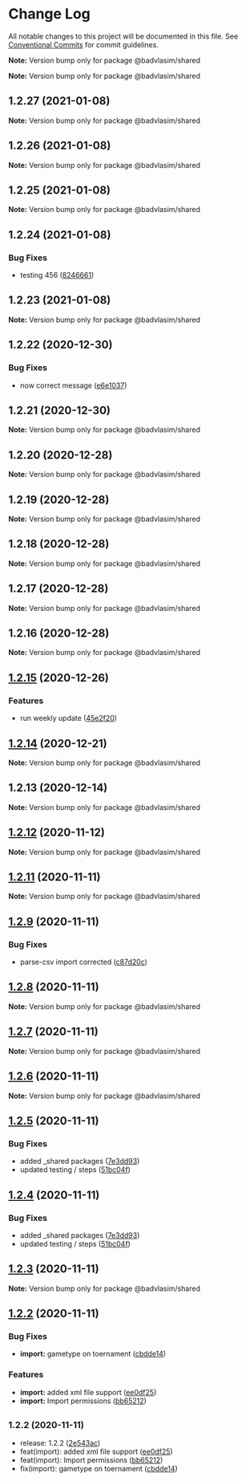 # Change Log

All notable changes to this project will be documented in this file.
See [Conventional Commits](https://conventionalcommits.org) for commit guidelines.



**Note:** Version bump only for package @badvlasim/shared







**Note:** Version bump only for package @badvlasim/shared





## 1.2.27 (2021-01-08)

**Note:** Version bump only for package @badvlasim/shared





## 1.2.26 (2021-01-08)

**Note:** Version bump only for package @badvlasim/shared





## 1.2.25 (2021-01-08)

**Note:** Version bump only for package @badvlasim/shared





## 1.2.24 (2021-01-08)


### Bug Fixes

* testing 456 ([8246661](https://github.com/Badminton-Apps/core/commit/82466611ba4497ebee176c8337ad1fb53bb6f112))





## 1.2.23 (2021-01-08)

**Note:** Version bump only for package @badvlasim/shared





## 1.2.22 (2020-12-30)


### Bug Fixes

* now correct message ([e6e1037](https://github.com/Badminton-Apps/core/commit/e6e10372c4613dcfa8bf167a76a049a4f1ed4d70))





## 1.2.21 (2020-12-30)

**Note:** Version bump only for package @badvlasim/shared





## 1.2.20 (2020-12-28)

**Note:** Version bump only for package @badvlasim/shared





## 1.2.19 (2020-12-28)

**Note:** Version bump only for package @badvlasim/shared





## 1.2.18 (2020-12-28)

**Note:** Version bump only for package @badvlasim/shared





## 1.2.17 (2020-12-28)

**Note:** Version bump only for package @badvlasim/shared





## 1.2.16 (2020-12-28)

**Note:** Version bump only for package @badvlasim/shared





## [1.2.15](https://github.com/Badminton-Apps/core/compare/v1.2.14...v1.2.15) (2020-12-26)


### Features

* run weekly update ([45e2f20](https://github.com/Badminton-Apps/core/commit/45e2f2087c127c81d068309feada5c0eeefc3426))






## [1.2.14](https://github.com/Badminton-Apps/core/compare/v1.2.13...v1.2.14) (2020-12-21)

**Note:** Version bump only for package @badvlasim/shared






## 1.2.13 (2020-12-14)

**Note:** Version bump only for package @badvlasim/shared






## [1.2.12](https://dev.azure.com/bad-vla-sim/ranking/_git/ranking/compare/v1.2.11...v1.2.12) (2020-11-12)

**Note:** Version bump only for package @badvlasim/shared





## [1.2.11](https://dev.azure.com/bad-vla-sim/ranking/_git/ranking/compare/v1.2.10...v1.2.11) (2020-11-11)

**Note:** Version bump only for package @badvlasim/shared





## [1.2.9](https://dev.azure.com/bad-vla-sim/ranking/_git/ranking/compare/v1.2.8...v1.2.9) (2020-11-11)


### Bug Fixes

* parse-csv import corrected ([c87d20c](https://dev.azure.com/bad-vla-sim/ranking/_git/ranking/commits/c87d20c29240c1c184ece0163d91382e32ffebe6))





## [1.2.8](https://dev.azure.com/bad-vla-sim/ranking/_git/ranking/compare/v1.2.7...v1.2.8) (2020-11-11)

**Note:** Version bump only for package @badvlasim/shared





## [1.2.7](https://dev.azure.com/bad-vla-sim/ranking/_git/ranking/compare/v1.2.6...v1.2.7) (2020-11-11)

**Note:** Version bump only for package @badvlasim/shared





## [1.2.6](https://dev.azure.com/bad-vla-sim/ranking/_git/ranking/compare/v1.2.5...v1.2.6) (2020-11-11)

**Note:** Version bump only for package @badvlasim/shared





## [1.2.5](https://dev.azure.com/bad-vla-sim/ranking/_git/ranking/compare/v1.2.3...v1.2.5) (2020-11-11)


### Bug Fixes

* added _shared packages ([7e3dd93](https://dev.azure.com/bad-vla-sim/ranking/_git/ranking/commits/7e3dd934cc244c0c10febd152b5e7b10da8b26c0))
* updated testing / steps ([51bc04f](https://dev.azure.com/bad-vla-sim/ranking/_git/ranking/commits/51bc04f82f38713a86b005664a574469b2189de1))





## [1.2.4](https://dev.azure.com/bad-vla-sim/ranking/_git/ranking/compare/v1.2.3...v1.2.4) (2020-11-11)


### Bug Fixes

* added _shared packages ([7e3dd93](https://dev.azure.com/bad-vla-sim/ranking/_git/ranking/commits/7e3dd934cc244c0c10febd152b5e7b10da8b26c0))
* updated testing / steps ([51bc04f](https://dev.azure.com/bad-vla-sim/ranking/_git/ranking/commits/51bc04f82f38713a86b005664a574469b2189de1))





## [1.2.3](https://dev.azure.com/bad-vla-sim/ranking/_git/ranking/compare/v1.2.2...v1.2.3) (2020-11-11)

**Note:** Version bump only for package @badvlasim/shared





## [1.2.2](https://dev.azure.com/bad-vla-sim/ranking/_git/ranking/compare/v1.2.1...v1.2.2) (2020-11-11)


### Bug Fixes

* **import:** gametype on toernament ([cbdde14](https://dev.azure.com/bad-vla-sim/ranking/_git/ranking/commits/cbdde14ed9b086ccadd8bfb392257a3929e904eb))


### Features

* **import:** added xml file support ([ee0df25](https://dev.azure.com/bad-vla-sim/ranking/_git/ranking/commits/ee0df253a0571917f7a266ed918d6a31b8ae8bb7))
* **import:** Import permissions ([bb65212](https://dev.azure.com/bad-vla-sim/ranking/_git/ranking/commits/bb652126828d277c25b0f1cbeea432a102edbb2a))





## <small>1.2.2 (2020-11-11)</small>

* release: 1.2.2 ([2e543ac](https://dev.azure.com/bad-vla-sim/ranking/_git/ranking/commits/2e543ac))
* feat(import): added xml file support ([ee0df25](https://dev.azure.com/bad-vla-sim/ranking/_git/ranking/commits/ee0df25))
* feat(import): Import permissions ([bb65212](https://dev.azure.com/bad-vla-sim/ranking/_git/ranking/commits/bb65212))
* fix(import): gametype on toernament ([cbdde14](https://dev.azure.com/bad-vla-sim/ranking/_git/ranking/commits/cbdde14))
